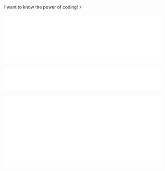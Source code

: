 I want to know the power of coding! ⚡

[<img src="/metrics.plugin.introduction.svg">](#)

[<img src="/metrics.plugin.topics.svg">](#)

[<img src="/metrics.plugin.isocalendar.svg">](#)
